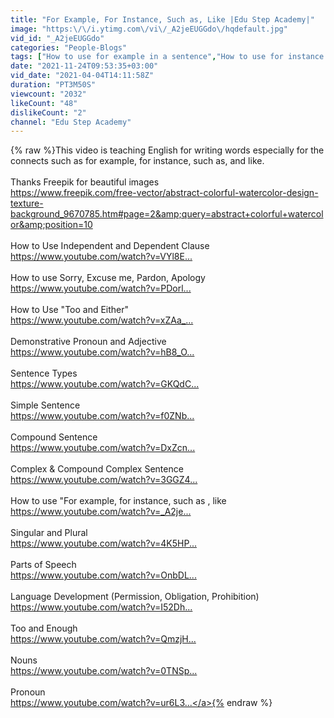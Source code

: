 ```yaml
---
title: "For Example, For Instance, Such as, Like |Edu Step Academy|"
image: "https:\/\/i.ytimg.com\/vi\/_A2jeEUGGdo\/hqdefault.jpg"
vid_id: "_A2jeEUGGdo"
categories: "People-Blogs"
tags: ["How to use for example in a sentence","How to use for instance in a sentence","How to use such as in a sentence"]
date: "2021-11-24T09:53:35+03:00"
vid_date: "2021-04-04T14:11:58Z"
duration: "PT3M50S"
viewcount: "2032"
likeCount: "48"
dislikeCount: "2"
channel: "Edu Step Academy"
---
```

{% raw %}This video is teaching English for writing words especially for the connects such as for example, for instance, such as, and like.<br /><br />Thanks Freepik for beautiful images<br /><a rel="nofollow" target="blank" href="https://www.freepik.com/free-vector/abstract-colorful-watercolor-design-texture-background_9670785.htm#page=2&amp;query=abstract+colorful+watercolor&amp;position=10">https://www.freepik.com/free-vector/abstract-colorful-watercolor-design-texture-background_9670785.htm#page=2&amp;query=abstract+colorful+watercolor&amp;position=10</a><br /><br />How to Use Independent and Dependent Clause<br /><a rel="nofollow" target="blank" href="https://www.youtube.com/watch?v=VYl8E...​">https://www.youtube.com/watch?v=VYl8E...​</a><br /><br />How to use Sorry, Excuse me, Pardon, Apology<br /><a rel="nofollow" target="blank" href="https://www.youtube.com/watch?v=PDorl...​">https://www.youtube.com/watch?v=PDorl...​</a><br /><br />How to Use &quot;Too and Either&quot; <br /><a rel="nofollow" target="blank" href="https://www.youtube.com/watch?v=xZAa_...​">https://www.youtube.com/watch?v=xZAa_...​</a><br /><br />Demonstrative Pronoun and Adjective<br /><a rel="nofollow" target="blank" href="https://www.youtube.com/watch?v=hB8_O...​">https://www.youtube.com/watch?v=hB8_O...​</a><br /><br />Sentence Types<br /><a rel="nofollow" target="blank" href="https://www.youtube.com/watch?v=GKQdC...​">https://www.youtube.com/watch?v=GKQdC...​</a><br /><br />Simple Sentence<br /><a rel="nofollow" target="blank" href="https://www.youtube.com/watch?v=f0ZNb...​">https://www.youtube.com/watch?v=f0ZNb...​</a><br /><br />Compound Sentence<br /><a rel="nofollow" target="blank" href="https://www.youtube.com/watch?v=DxZcn...​">https://www.youtube.com/watch?v=DxZcn...​</a><br /><br />Complex &amp; Compound Complex Sentence<br /><a rel="nofollow" target="blank" href="https://www.youtube.com/watch?v=3GGZ4...​">https://www.youtube.com/watch?v=3GGZ4...​</a><br /><br />How to use &quot;For example, for instance, such as , like<br /><a rel="nofollow" target="blank" href="https://www.youtube.com/watch?v=_A2je...​">https://www.youtube.com/watch?v=_A2je...​</a><br /><br />Singular and Plural<br /><a rel="nofollow" target="blank" href="https://www.youtube.com/watch?v=4K5HP...​">https://www.youtube.com/watch?v=4K5HP...​</a><br /><br />Parts of Speech<br /><a rel="nofollow" target="blank" href="https://www.youtube.com/watch?v=OnbDL...​">https://www.youtube.com/watch?v=OnbDL...​</a><br /><br />Language Development (Permission, Obligation, Prohibition)<br /><a rel="nofollow" target="blank" href="https://www.youtube.com/watch?v=I52Dh...​">https://www.youtube.com/watch?v=I52Dh...​</a><br /><br />Too and Enough<br /><a rel="nofollow" target="blank" href="https://www.youtube.com/watch?v=QmzjH...​">https://www.youtube.com/watch?v=QmzjH...​</a><br /><br />Nouns<br /><a rel="nofollow" target="blank" href="https://www.youtube.com/watch?v=0TNSp...​">https://www.youtube.com/watch?v=0TNSp...​</a><br /><br />Pronoun<br /><a rel="nofollow" target="blank" href="https://www.youtube.com/watch?v=ur6L3​​​​...">https://www.youtube.com/watch?v=ur6L3​​​​...</a>{% endraw %}
